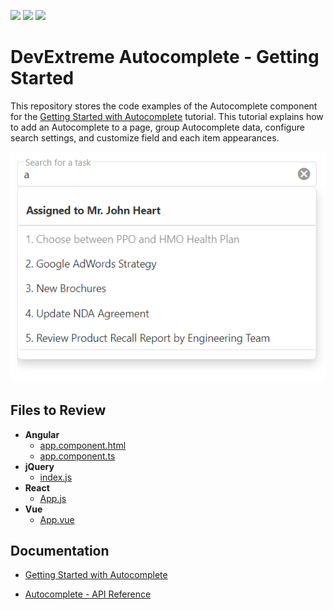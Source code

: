 <!-- default badges list -->
![](https://img.shields.io/endpoint?url=https://codecentral.devexpress.com/api/v1/VersionRange/515070084/21.2.4%2B)
[![](https://img.shields.io/badge/Open_in_DevExpress_Support_Center-FF7200?style=flat-square&logo=DevExpress&logoColor=white)](https://supportcenter.devexpress.com/ticket/details/T1103486)
[![](https://img.shields.io/badge/📖_How_to_use_DevExpress_Examples-e9f6fc?style=flat-square)](https://docs.devexpress.com/GeneralInformation/403183)
<!-- default badges end -->
# DevExtreme Autocomplete - Getting Started

This repository stores the code examples of the Autocomplete component for the [Getting Started with Autocomplete](https://js.devexpress.com/Documentation/Guide/UI_Components/Autocomplete/Getting_Started_with_Autocomplete/) tutorial. This tutorial explains how to add an Autocomplete to a page, group Autocomplete data, configure search settings, and customize field and each item appearances.

<div align="center"><img src="./autocomplete.png" /></div>

## Files to Review

- **Angular**
    - [app.component.html](angular/src/app/app.component.html)
    - [app.component.ts](angular/src/app/app.component.ts)
- **jQuery**
    - [index.js](jquery/src/index.js)
- **React**
    - [App.js](react/src/App.js)
- **Vue**
    - [App.vue](vue/src/App.vue)

## Documentation

- [Getting Started with Autocomplete](https://js.devexpress.com/Documentation/Guide/UI_Components/Autocomplete/Getting_Started_with_Autocomplete/)

- [Autocomplete - API Reference](https://js.devexpress.com/Documentation/ApiReference/UI_Components/dxAutocomplete/)
